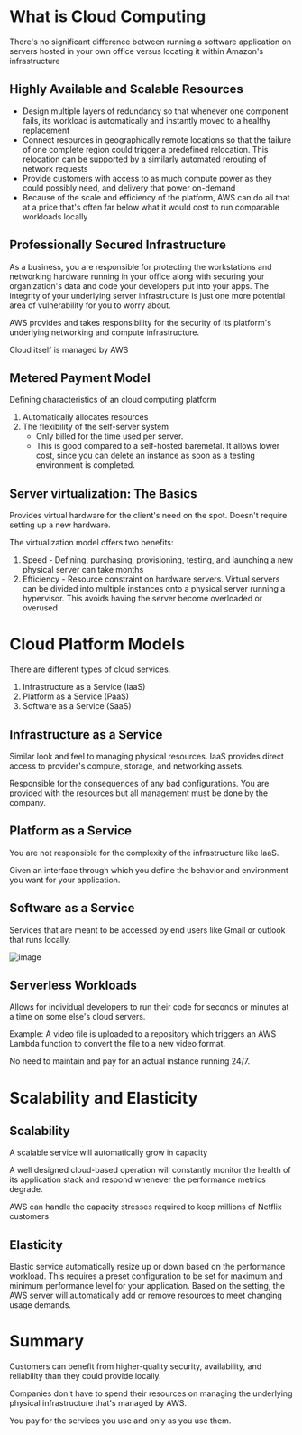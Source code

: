 # What is Cloud Computing
There's no significant difference between running a software application on servers hosted in your own office versus locating it within Amazon's infrastructure

## Highly Available and Scalable Resources
- Design multiple layers of redundancy so that whenever one component fails, its workload is automatically and instantly moved to a healthy replacement
- Connect resources in geographically remote locations so that the failure of one complete region could trigger a predefined relocation. This relocation can be supported by a similarly automated rerouting of network requests
- Provide customers with access to as much compute power as they could possibly need, and delivery that power on-demand
- Because of the scale and efficiency of the platform, AWS can do all that at a price that's often far below what it would cost to run comparable workloads locally

## Professionally Secured Infrastructure
As a business, you are responsible for protecting the workstations and networking hardware running in your office along with securing your organization's data and code your developers put into your apps. The integrity of your underlying server infrastructure is just one more potential area of vulnerability for you to worry about.

AWS provides and takes responsibility for the security of its platform's underlying networking and compute infrastructure.

Cloud itself is managed by AWS

## Metered Payment Model
Defining characteristics of an cloud computing platform
1. Automatically allocates resources
2. The flexibility of the self-server system
    - Only billed for the time used per server.
    - This is good compared to a self-hosted baremetal. It allows lower cost, since you can delete an instance as soon as a testing environment is completed.

## Server virtualization: The Basics
Provides virtual hardware for the client's need on the spot. Doesn't require setting up a new hardware.

The virtualization model offers two benefits:
1. Speed - Defining, purchasing, provisioning, testing, and launching a new physical server can take months
2. Efficiency - Resource constraint on hardware servers. Virtual servers can be divided into multiple instances onto a physical server running a hypervisor. This avoids having the server become overloaded or overused

# Cloud Platform Models
There are different types of cloud services.
1. Infrastructure as a Service (IaaS)
2. Platform as a Service (PaaS)
3. Software as a Service (SaaS)

## Infrastructure as a Service
Similar look and feel to managing physical resources. IaaS provides direct access to provider's compute, storage, and networking assets.

Responsible for the consequences of any bad configurations. You are provided with the resources but all management must be done by the company.

## Platform as a Service
You are not responsible for the complexity of the infrastructure like IaaS.

Given an interface through which you define the behavior and environment you want for your application.

## Software as a Service
Services that are meant to be accessed by end users like Gmail or outlook that runs locally.

![image](https://github.com/dannymoon-dev/aws-cloud-pracititioner/raw/master/images/Fri_Sep_17_2021_1631912739147.png)

## Serverless Workloads
Allows for individual developers to run their code for seconds or minutes at a time on some else's cloud servers.

Example: A video file is uploaded to a repository which triggers an AWS Lambda function to convert the file to a new video format.

No need to maintain and pay for an actual instance running 24/7.

# Scalability and Elasticity

## Scalability
A scalable service will automatically grow in capacity

A well designed cloud-based operation will constantly monitor the health of its application stack and respond whenever the performance metrics degrade.

AWS can handle the capacity stresses required to keep millions of Netflix customers

## Elasticity
Elastic service automatically resize up or down based on the performance workload. This requires a preset configuration to be set for maximum and minimum performance level for your application. Based on the setting, the AWS server will automatically add or remove resources to meet changing usage demands.

# Summary
Customers can benefit from higher-quality security, availability, and reliability than they could provide locally.

Companies don't have to spend their resources on managing the underlying physical infrastructure that's managed by AWS.

You pay for the services you use and only as you use them.